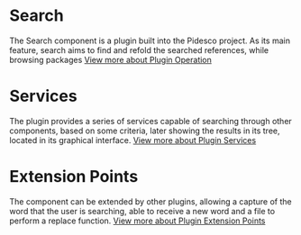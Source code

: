 # Search
The Search component is a plugin built into the Pidesco project. As its main feature, search aims to find and refold the searched references, while browsing packages
[View more about Plugin Operation](https://github.com/RodolfoFarinha/pa-iscde-88812/wiki/Plugin-Operantion)

# Services
The plugin provides a series of services capable of searching through other components, based on some criteria, later showing the results in its tree, located in its graphical interface.
[View more about Plugin Services](https://github.com/RodolfoFarinha/pa-iscde-88812/wiki/Plugin-Services)

# Extension Points
The component can be extended by other plugins, allowing a capture of the word that the user is searching, able to receive a new word and a file to perform a replace function.
[View more about Plugin Extension Points](https://github.com/RodolfoFarinha/pa-iscde-88812/wiki/Plugin-Extension-Points)
